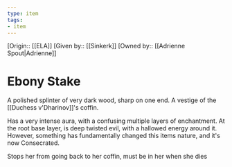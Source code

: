 ```yaml
---
type: item
tags:
- item
---
```

[Origin:: [[ELA]]
[Given by:: [[Sinkerk]]
[Owned by:: [[Adrienne Spout|Adrienne]]
# Ebony Stake

A polished splinter of very dark wood, sharp on one end. A vestige of the [[Duchess v'Dharinov]]'s coffin. 

Has a very intense aura, with a confusing multiple layers of enchantment. At the root base layer, is deep twisted evil, with a hallowed energy around it. However, something has fundamentally changed this items nature, and it's now Consecrated.

Stops her from going back to her coffin, must be in her when she dies